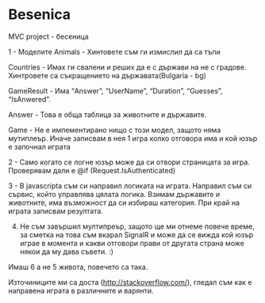 # Besenica

MVC project - бесеница


1 - Моделите
Animals - Хинтовете съм ги измислил да са тъпи

Countries - Имах ги свалени и реших да е с държави на не с градове. Хинтровете са съкращението на държавата(Bulgaria - bg)

GameResult - Има “Answer”, “UserName”, “Duration”, “Guesses”, “IsAnwered”.

Answer - Това е обща таблица за животните и държавите.

Game - Не е импементирано нищо с този модел, защото няма мутиплеър. Иначе записвам в нея 1 игра колко отговора има и кой юзър е започнал играта
 

2 - Само когато се логне юзър може да си отвори страницата за игра.
Проверявам дали е    @if (Request.IsAuthenticated)

3 - В javascripta съм си направил логиката на играта. Направил съм си сървис, който управлява цялата логика. Взимам държавите и животните, има възможност да си избираш категория. При край на играта записвам резултата.

4. Не съм завършил мултипреър, защото ще ми отнеме повече време, за сметка на това съм вкарал SignalR и може да се вижда кой юзър играе в момента и какви отговори прави от другата страна може някои да му дава съвети. :)


Имаш 6 а не 5 живота, повечето са така.

Източиниците ми са доста (http://stackoverflow.com/), гледал съм как е направена играта в различните и варянти.

